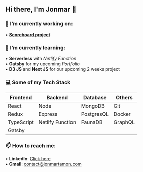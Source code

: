 ## Hi there, I'm Jonmar 👋


### 🔭 I’m currently working on:
  • **[Scoreboard project](https://github.com/mar-veloper/scoreboard)** <br/>

### 🌱 I’m currently learning:
  • **Serverless** with _Netlify Function_ <br/>
  • **Gatsby** for my upcoming _Portfolio_ <br/>
  • **D3 JS** and **Next JS** for our upcoming 2 weeks project <br/>
  
### 💻 Some of my Tech Stack

Frontend | Backend | Database | Others
------------ | ------------- | ------------- | -------------
React | Node | MongoDB | Git
Redux | Express | PostgresQL | Docker
TypeScript | Netlify Function | FaunaDB | GraphQL
Gatsby | | | 


### 📫 How to reach me: 
   • **LinkedIn**: [Click here](https://www.linkedin.com/in/jrmt/) <br/>
   • **Gmail**: contact@jonmartamon.com <br/>
   
